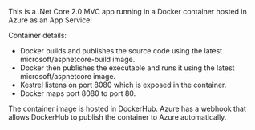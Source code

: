 This is a .Net Core 2.0 MVC app running in a Docker container hosted in Azure as an App Service!

Container details:
 - Docker builds and publishes the source code using the latest microsoft/aspnetcore-build image.
 - Docker then publishes the executable and runs it using the latest microsoft/aspnetcore image.
 - Kestrel listens on port 8080 which is exposed in the container.
 - Docker maps port 8080 to port 80.

The container image is hosted in DockerHub.
Azure has a webhook that allows DockerHub to publish the container to Azure automatically.